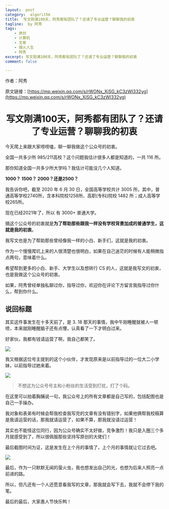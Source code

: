 ```yaml
---
layout:  post
category:  algorithm
title:  写文刚满100天，阿秀都有团队了？还请了专业运营？聊聊我的初衷
tagline:  by 阿秀
tags:
    - 原创
    - 计算机
    - 文章
    - 烟火人生
    - 阿秀
excerpt: 写文刚满100天，阿秀都有团队了？还请了专业运营？聊聊我的初衷
comment: false

---
```


作者：阿秀

原文链接：[https://mp.weixin.qq.com/s/rWONx_XiSG_kC3zWI332yg](https://mp.weixin.qq.com/s/rWONx_XiSG_kC3zWI332yg)

<h1 align="center">写文刚满100天，阿秀都有团队了？还请了专业运营？聊聊我的初衷</h1>


今天爬上来跟大家唠唠嗑，聊一聊我做这个公众号的初衷。

全国一共多少所 985/211高校？这个问题我估计很多人都是知道的，一共 116 所。

那你知道全国一共多少所大学吗？我估计可能没几个人知道。

**1000？ 1500？ 2000？还是2500？**

我告诉你吧，截至 2020 年 6 月 30 日，全国高等学校共计 3005 所，其中，普通高等学校2740所，含本科院校1258所、高职(专科)院校 1482 所；成人高等学校265所。 

现在已经2021年了，所以 有 3000+ 普通大学。

搞这个公众号的初衷就是**为了帮助那些跟我一样没有学校背景加成的普通学生，这就是我的初衷**。

我写文也是为了帮助那些曾经像我一样的小白、新手们，这就是我的初衷。

作为一个慢慢爬坑上来的人很清楚也很明白，如果在自己迷茫的时候有人能稍微指点两句，意味着什么。

希望帮到更多的小白、新手、大学生以及想转行 CS 的人，这就是我写文的初衷，也是我做这个公众号的初衷。

如果，阿秀曾经单独私聊过你，指导过你，欢迎你在评论下方留言我指导过你什么，帮到你什么。



## 说回标题

其实这件事发生在十多天前了，是 3. 18 那天的事情，我中午刚睡醒就被人一顿喷，本来就刚睡醒脑子还有点懵，认真看了一下才明白过来。

好家伙，我都有钱请运营了啊，我自己都笑了。

![](https://axiu-image-bed.oss-cn-shanghai.aliyuncs.com/img/202205121414640.png)

我又根据这位号主提到的这个小伙伴，才发现原来是以前指导过的一位大二小学妹，以前指导过她来着。

![](https://axiu-image-bed.oss-cn-shanghai.aliyuncs.com/img/202205121414897.png)

>不想这为公众号号主和小粉丝的生活受到打扰，打了个码。

在这里可以拍着胸脯说一句，我公众号上的所有文章都是自己写的，包括配图也是自己一手操办。

我对象和表弟有时候会帮我检查我写完的文章有没有错别字，如果他俩帮我校稿算是我请运营的话，那我就请运营了，如果不算，那我就没请过运营！

其实也不能怪这位同行，因为公众号确实不太好做，竞争激烈！我只是入圈三个多月就感受到了，所以很佩服那些坚持写原创的大佬们！

最后截图时间为证，这是发生在上个月的事情了，上个月的事情就让它过去吧。

![](https://axiu-image-bed.oss-cn-shanghai.aliyuncs.com/img/202205121414134.png)

最后，作为一只默默无闻的萤火虫，我也想发出自己的光，也想为后来人照亮一点前进的路。

所以，但凡还有一个人还愿意看我写的文章，那我就会写下去，我就不会停下我的笔。

最后的最后，大家愚人节快乐鸭！















